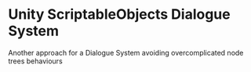 # Unity ScriptableObjects Dialogue System
 Another approach for a Dialogue System avoiding overcomplicated node trees behaviours 
